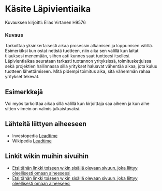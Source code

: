 # Käsite Läpivientiaika

Kuvauksen kirjoitti: Elias Virtanen H9576

### Kuvaus

Tarkoittaa yksinkertaisesti aikaa prosessin alkamisen ja loppumisen välillä. Esimerkiksi kun ostat netistä tuotteen, 
niin aika sen välillä kun laitat tilauksesi menemään, siihen asti kunnes saat tuotteesi itsellesi. Läpivientiaikaa seurataan tarkasti 
tuotannon yrityksissä, toimitusketjuissa sekä projektien hallinnassa sillä yritykset haluavat vähentää aikaa, jota kuluu tuotteen lähettämiseen. Mitä pidempi toimitus aika, sitä vähemmän rahaa yritykset tekevät.


## Esimerkkejä

Voi myös tarkoittaa aikaa sillä välillä kun kirjoittaja saa aiheen ja kun aihe sitten viimein on valmis julkaistavaksi.

## Lähteitä liittyen aiheeseen


* Investopedia [Leadtime](http://www.investopedia.com/terms/l/leadtime.asp)
* Wikipedia [Leadtime](https://en.wikipedia.org/wiki/Lead_time) 

## Linkit wikin muihin sivuihin


* [Etsi tähän linkki toiseen wikin sisällä olevaan sivuun, joka liittyy oleellisesti omaan aiheeseesi]()
* [Etsi tähän linkki toiseen wikin sisällä olevaan sivuun, joka liittyy oleellisesti omaan aiheeseesi]() 
